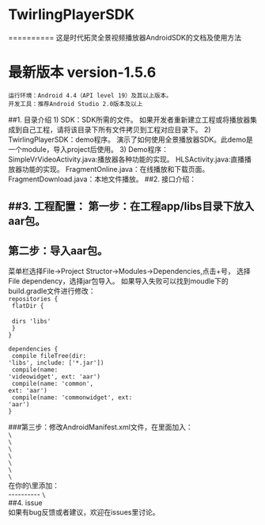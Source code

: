 # TwirlingPlayerSDK
==========
这是时代拓灵全景视频播放器AndroidSDK的文档及使用方法
# 最新版本 version-1.5.6
	运行环境：Android 4.4（API level 19）及其以上版本。
	开发工具：推荐Android Studio 2.0版本及以上
##1. 目录介绍
	1) SDK：SDK所需的文件。
	如果开发者重新建立工程或将播放器集成到自己工程，请将该目录下所有文件拷贝到工程对应目录下。
	2) TwirlingPlayerSDK：demo程序。
	演示了如何使用全景播放器SDK。此demo是一个module，导入project后使用。
	3) Demo程序：
	SimpleVrVideoActivity.java:播放器各种功能的实现。
	HLSActivity.java:直播播放器功能的实现。
	FragmentOnline.java：在线播放和下载页面。
	FragmentDownload.java：本地文件播放。
##2. 接口介绍：

##3. 工程配置：
第一步：在工程app/libs目录下放入aar包。
--------
第二步：导入aar包。<br/>
--------
菜单栏选择File->Project Structor->Modules->Dependencies,点击+号，
选择File dependency，选择jar包导入。
如果导入失败可以找到moudle下的build.gradle文件进行修改：<br/>
	<code>repositories {</code><br/>
	<code>			flatDir {<br/></code><br/>
	<code>			dirs 'libs'</code><br/>
	<code>			}</code><br/>
	<code>}</code><br/>
	<p></p>
<code>dependencies {</code><br/>
<code>	compile fileTree(dir: 'libs', include: ['*.jar'])</code><br/>
<code>	compile(name: 'videowidget', ext: 'aar')</code><br/>
<code>	compile(name: 'common', ext: 'aar')</code><br/>
<code>	compile(name: 'commonwidget', ext: 'aar')</code><br/>
<code>}</code><br/>
<p></p>
###第三步：修改AndroidManifest.xml文件，在里面加入：<br/>
<code>\<!-- These permissions are used by Google VR SDK to get the best Google VR headset profiles. !--></code><br/>
<code>\<uses-permission android:name="android.permission.INTERNET" /></code><br/>
<code>\<uses-permission android:name="android.permission.ACCESS_NETWORK_STATE" /></code><br/>
<code>\<uses-permission android:name="android.permission.READ_EXTERNAL_STORAGE" /></code><br/>
<code>\<uses-permission android:name="android.permission.ACCESS_NETWORK_STATE" /></code><br/>
<code>\<uses-permission android:name="android.permission.WRITE_EXTERNAL_STORAGE" /></code><br/>
<code>\<uses-permission android:name="android.permission.MOUNT_UNMOUNT_FILESYSTEMS"/></code><br/>
在你的\<intent-filter>里添加：<br/>
----------
<code>\<category android:name="com.google.intent.category.CARDBOARD" /></code><br/>
##4. issue<br/>
如果有bug反馈或者建议，欢迎在issues里讨论。<br/>
